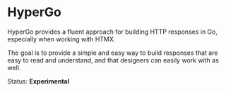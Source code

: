 # HyperGo

HyperGo provides a fluent approach for building HTTP responses in Go, especially when working with HTMX. 

The goal is to provide a simple and easy way to build responses that are easy to read and understand, and that 
designers can easily work with as well. 

Status: **Experimental**

